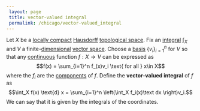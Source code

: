 ```yaml
---
 layout: page
 title: vector-valued integral
 permalink: /chicago/vector-valued_integral
---
```

Let $X$ be a [locally compact](https://defsmath.github.io/DefsMath/locally_compact) [Hausdorff](https://defsmath.github.io/DefsMath/Hausdorff) [topological space](https://defsmath.github.io/DefsMath/topological_space). Fix an [integral](https://defsmath.github.io/DefsMath/Lebesgue_integral) $\int_X$ and $V$ a finite-[dimensional](https://defsmath.github.io/DefsMath/dimension_of_vector_space) [vector space](https://defsmath.github.io/DefsMath/vector_space). Choose a [basis](https://defsmath.github.io/DefsMath/basis) $\{v_i\}_{i=1}^n$ for $V$ so that any [continuous](https://defsmath.github.io/DefsMath/continuous) function $f:X\to V$ can be expressed as $$f(x) = \sum_{i=1}^n f_(x)v_i \text{ for all } x\in X$$ where the $f_i$ are the [components](https://defsmath.github.io/DefsMath/component_function) of $f$. Define the **vector-valued integral** of $f$ as $$\int_X f(x) \text{d} x = \sum_{i=1}^n \left(\int_X f_i(x)\text dx \right)v_i.$$ We can say that it is given by the integrals of the coordinates. 